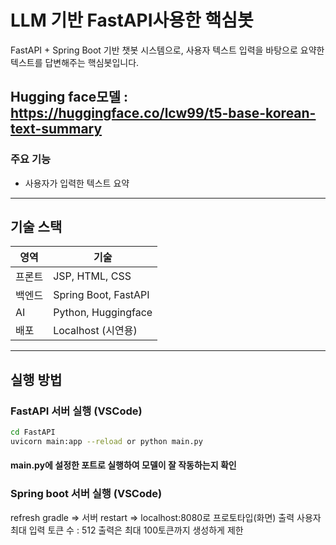 # LLM 기반 FastAPI사용한 핵심봇

FastAPI + Spring Boot 기반 챗봇 시스템으로, 사용자 텍스트 입력을 바탕으로 요약한 텍스트를 답변해주는 핵심봇입니다.

Hugging face모델 : https://huggingface.co/lcw99/t5-base-korean-text-summary
---

### 주요 기능

- 사용자가 입력한 텍스트 요약
---

## 기술 스택

| 영역       | 기술 |
|------------|------|
| 프론트     | JSP, HTML, CSS |
| 백엔드     | Spring Boot, FastAPI |
| AI         | Python, Huggingface |
| 배포       | Localhost (시연용) |

---

## 실행 방법

### FastAPI 서버 실행 (VSCode)

```bash
cd FastAPI
uvicorn main:app --reload or python main.py
```
#### main.py에 설정한 포트로 실행하여 모델이 잘 작동하는지 확인 

### Spring boot 서버 실행 (VSCode)
refresh gradle => 서버 restart => localhost:8080로 프로토타입(화면) 출력
사용자 최대 입력 토큰 수 : 512
출력은 최대 100토큰까지 생성하게 제한
